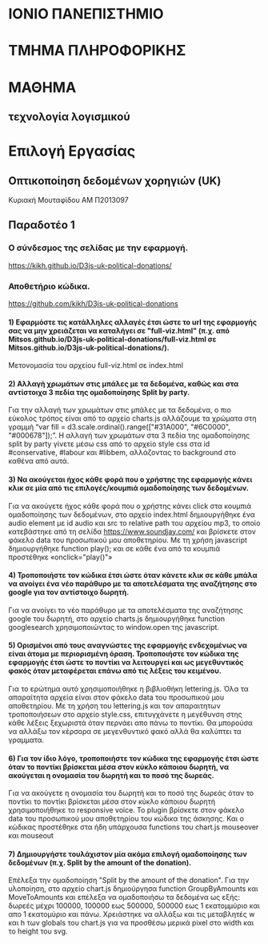 # ΙΟΝΙΟ ΠΑΝΕΠΙΣΤΗΜΙΟ 


# ΤΜΗΜΑ ΠΛΗΡΟΦΟΡΙΚΗΣ 


# ΜΑΘΗΜΑ
## τεχνολογία λογισμικού

# Επιλογή Εργασίας
## Οπτικοποίηση δεδομένων χορηγιών (UK)

Κυριακή Μουταφίδου
ΑΜ Π2013097

## Παραδοτέο 1
### Ο σύνδεσμος της σελίδας με την εφαρμογή.

https://kikh.github.io/D3js-uk-political-donations/

### Αποθετήριο κώδικα.

https://github.com/kikh/D3js-uk-political-donations

#### 1) Εφαρμόστε τις κατάλληλες αλλαγές έτσι ώστε το url της εφαρμογής σας να μην χρειάζεται να καταλήγει σε "full-viz.html" (π.χ. από Mitsos.github.io/D3js-uk-political-donations/full-viz.html σε Mitsos.github.io/D3js-uk-political-donations/).

Μετονομασία του αρχείου full-viz.html σε index.html

#### 2) Αλλαγή χρωμάτων στις μπάλες με τα δεδομένα, καθώς και στα αντίστοιχα 3 πεδία της ομαδοποίησης Split by party.

Για την αλλαγή των χρωμάτων στις μπάλες με τα δεδομένα, o πιο εύκολος τρόπος είναι από το αρχείο charts.js αλλάζουμε τα χρώματα στη γραμμή “var fill = d3.scale.ordinal().range(["#31A000", "#6C0000", "#000678"]);”. Η αλλαγή των χρωμάτων στα 3 πεδία της ομαδοποίησης split by party γίνετε μέσω css από το αρχείο style css στα id #conservative, #labour και #libbem, αλλάζοντας το background στο καθένα από αυτά.

#### 3) Να ακούγεται ήχος κάθε φορά που ο χρήστης της εφαρμογής κάνει κλικ σε μία από τις επιλογές/κουμπιά ομαδοποίησης των δεδομένων.
Για να ακούγετε ήχος κάθε φορά που ο χρήστης κάνει click στα κουμπιά ομαδοποίησης των δεδομένων, στο αρχείο index.html δημιουργήθηκε ένα audio element με id audio και src το relative path του αρχείου mp3, το οποίο κατεβάστηκε από τη σελίδα https://www.soundjay.com/ και βρίσκετε στον φάκελο data του προσωπικού μου αποθετηρίου. Με τη χρήση javascript δημιουργήθηκε function play(); και σε κάθε ένα από τα κουμπιά προστέθηκε «onclick="play()"»

#### 4) Τροποποιήστε τον κώδικα έτσι ώστε όταν κάνετε κλικ σε κάθε μπάλα να ανοίγει ένα νέο παράθυρο με τα αποτελέσματα της αναζήτησης στο google για τον αντίστοιχο δωρητή.
Για να ανοίγει το νέο παράθυρο με τα αποτελέσματα της αναζήτησης google του δωρητή, στο αρχείο charts.js δημιουργήθηκε function googlesearch χρησιμοποιώντας το window.open της javascript.

#### 5) Ορισμένοι από τους αναγνώστες της εφαρμογής ενδεχομένως να είναι άτομα με περιορισμένη όραση. Τροποποιήστε τον κώδικα της εφαρμογής έτσι ώστε το ποντίκι να λειτουργεί και ως μεγεθυντικός φακός όταν μεταφέρεται επάνω από τις λέξεις του κειμένου.
Για το ερώτημα αυτό χρησιμοποιήθηκε η βιβλιοθήκη lettering.js. Όλα τα απαραίτητα αρχεία είναι στον φάκελο data του προσωπικού μου αποθετηρίου. Με τη χρήση του lettering.js και τον απαραιτητων τροποποιήσεων στο αρχείο style.css, επιτυγχάνετε η μεγέθυνση στης κάθε λέξεις ξεχωριστά όταν περνάει απο πάνω το ποντίκι. Θα μπορούσα να αλλάξω τον κέρσορα σε μεγενθυντικό φακό αλλά θα καλύπτει τα γραμματα.

#### 6) Για τον ίδιο λόγο, τροποποιήστε τον κώδικα της εφαρμογής έτσι ώστε όταν το ποντίκι βρίσκεται μέσα στον κύκλο κάποιου δωρητή, να ακούγεται η ονομασία του δωρητή και το ποσό της δωρεάς.
Για να ακούγετε η ονομασία του δωρητή και το ποσό της δωρεάς όταν το ποντίκι  το ποντίκι βρίσκεται μέσα στον κύκλο κάποιου δωρητή χρησιμοποιήθηκε το responsive voice. To plugin βρίσκετε στον φάκελο data του προσωπικού μου αποθετηρίου του κώδικα της άσκησης. Και ο κώδικας προστέθηκε στα ήδη υπάρχουσα functions του chart.js mouseover και mouseout

#### 7) Δημιουργήστε τουλάχιστον μία ακόμα επιλογή ομαδοποίησης των δεδομένων (π.χ. Split by the amount of the donation).
Επέλεξα την ομαδοποίηση "Split by the amount of the donation". Για την υλοποίηση, στο αρχείο chart.js δημιούργησα function GroupByAmounts και MoveToAmounts και επέλεξα να ομαδοποιήσω τα δεδομένα ως εξής: δωρεές μέχρι 100000, 100000 εως 500000, 500000 εως 1 εκατομμύριο και απο 1 εκατομύριο και πάνω. Χρειάστηκε να αλλάξω και τις μεταβλητές w και h των globals του chart.js για να προσθέσω μερικά pixel στο width και το height του svg.
